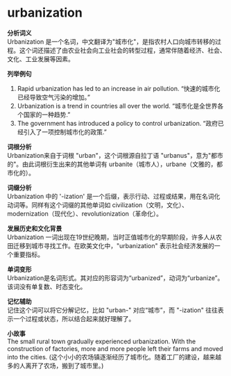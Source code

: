 # urbanization

**分析词义**  
Urbanization 是一个名词，中文翻译为"城市化"，是指农村人口向城市转移的过程。这个词还描述了由农业社会向工业社会的转型过程，通常伴随着经济、社会、文化、工业发展等因素。

  

**列举例句**

  

1.  Rapid urbanization has led to an increase in air pollution. “快速的城市化已经导致空气污染的增加。”
2.  Urbanization is a trend in countries all over the world. “城市化是全世界各个国家的一种趋势.”
3.  The government has introduced a policy to control urbanization. “政府已经引入了一项控制城市化的政策.”

  

**词根分析**  
Urbanization来自于词根 "urban"，这个词根源自拉丁语 "urbanus"，意为"都市的"。由此词根衍生出来的其他单词有 urbanite（城市人），urbane（文雅的，都市化的）。

  

**词缀分析**  
Urbanization 中的 '-ization' 是一个后缀，表示行动、过程或结果，用在名词化动词等。同样有这个词缀的其他单词如 civilization（文明，文化）、modernization（现代化）、revolutionization（革命化）。

  

**发展历史和文化背景**  
Urbanization 一词出现在19世纪晚期，当时正值城市化的早期阶段，许多人从农田迁移到城市寻找工作。在欧美文化中，"urbanization" 表示社会经济发展的一个重要指标。

  

**单词变形**  
Urbanization是名词形式。其对应的形容词为“urbanized”，动词为“urbanize”。该词没有单复数、时态变化。

  

**记忆辅助**  
记住这个词可以将它分解记忆，比如 "urban-" 对应“城市”，而 "-ization" 往往表示一个过程或状态，所以结合起来就好理解了。

  

**小故事**  
The small rural town gradually experienced urbanization. With the construction of factories, more and more people left their farms and moved into the cities. (这个小小的农场镇逐渐经历了城市化。随着工厂的建设，越来越多的人离开了农场，搬到了城市里。)
